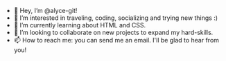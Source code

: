 - 👋 Hey, I’m @alyce-git!
- 👀 I’m interested in traveling, coding, socializing and trying new things :)
- 🌱 I’m currently learning about HTML and CSS.
- 💞️ I’m looking to collaborate on new projects to expand my hard-skills.
- 📫 How to reach me: you can send me an email. I'll be glad to hear from you! 

<!---
alyce-git/alyce-git is a ✨ special ✨ repository because its `README.md` (this file) appears on your GitHub profile.
You can click the Preview link to take a look at your changes.
--->

